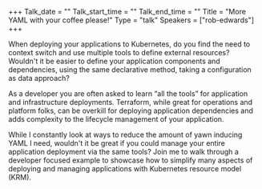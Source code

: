+++
Talk_date = ""
Talk_start_time = ""
Talk_end_time = ""
Title = "More YAML with your coffee please!"
Type = "talk"
Speakers = ["rob-edwards"]
+++

When deploying your applications to Kubernetes, do you find the need to context switch and use multiple tools to define external resources? Wouldn't it be easier to define your application components and dependencies, using the same declarative method, taking a configuration as data approach?

As a developer you are often asked to learn “all the tools” for application and infrastructure deployments. Terraform, while great for operations and platform folks, can be overkill for deploying application dependencies and adds complexity to the lifecycle management of your application.

While I constantly look at ways to reduce the amount of yawn inducing YAML I need, wouldn't it be great if you could manage your entire application deployment via the same tools?
Join me to walk through a developer focused example to showcase how to simplify many aspects of deploying and managing applications with Kubernetes resource model (KRM).
